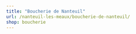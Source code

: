 ```yaml
---
title: "Boucherie de Nanteuil"
url: /nanteuil-les-meaux/boucherie-de-nanteuil/
shop: boucherie
---
```


